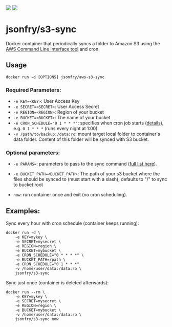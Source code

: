 [![](https://images.microbadger.com/badges/image/jsonfry/s3-sync.svg)](https://microbadger.com/images/jsonfry/s3-sync "Get your own image badge on microbadger.com")
[![](https://images.microbadger.com/badges/version/jsonfry/s3-sync.svg)](https://microbadger.com/images/jsonfry/s3-sync "Get your own version badge on microbadger.com")


# jsonfry/s3-sync

Docker container that periodically syncs a folder to Amazon S3 using the [AWS Command Line Interface tool](https://aws.amazon.com/cli/) and cron.

## Usage

    docker run -d [OPTIONS] jsonfry/aws-s3-sync


### Required Parameters:

* `-e KEY=<KEY>`: User Access Key
* `-e SECRET=<SECRET>`: User Access Secret
* `-e REGION=<REGION>`: Region of your bucket
* `-e BUCKET=<BUCKET>`: The name of your bucket
* `-e CRON_SCHEDULE="0 1 * * *"`: specifies when cron job starts ([details](http://en.wikipedia.org/wiki/Cron)), e.g. `0 1 * * *` (runs every night at 1:00).
* `-v /path/to/backup:/data:ro`: mount target local folder to container's data folder. Content of this folder will be synced with S3 bucket.

### Optional parameters:

* `-e PARAMS=`: parameters to pass to the sync command ([full list here](http://docs.aws.amazon.com/cli/latest/reference/s3/sync.html)).
* `-e BUCKET_PATH=<BUCKET_PATH>`: The path of your s3 bucket where the files should be synced to (must start with a slash), defaults to "/" to sync to bucket root

* `now`: run container once and exit (no cron scheduling).

## Examples:

Sync every hour with cron schedule (container keeps running):

    docker run -d \
        -e KEY=mykey \
        -e SECRET=mysecret \
        -e REGION=region \
        -e BUCKET=mybucket \
        -e CRON_SCHEDULE="0 * * * *" \
        -e BUCKET_PATH=/path \
        -e CRON_SCHEDULE="0 1 * * *"
        -v /home/user/data:/data:ro \
        jsonfry/s3-sync

Sync just once (container is deleted afterwards):

    docker run --rm \
        -e KEY=mykey \
        -e SECRET=mysecret \
        -e REGION=region \
        -e BUCKET=mybucket \
        -v /home/user/data:/data:ro \
        jsonfry/s3-sync now
